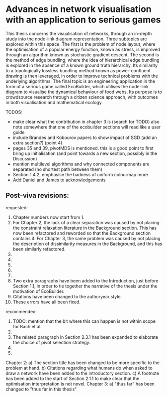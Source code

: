 # Advances in network visualisation with an application to serious games

This thesis concerns the visualisation of networks, through an in-depth study into the node-link diagram representation.
Three subtopics are explored within this space. The first is the problem of node layout, where the optimisation of a popular energy function, known as stress, is improved through an algorithm known as stochastic gradient descent.
The second is the method of edge bundling, where the idea of hierarchical edge bundling is explored in the absence of a known ground truth hierarchy. Its similarity to a topologically lossless bundling method known as power-confluent drawing is then leveraged, in order to improve technical problems with the underlying algorithms.
The final topic is an engineering application in the form of a serious game called EcoBuilder, which utilises the node-link diagram to visualise the dynamical behaviour of food webs. Its purpose is to crowdsource research through a citizen science approach, with outcomes in both visualisation and mathematical ecology.

TODOS:
- make clear what the contribution in chapter 3 is (search for TODO) also note somewhere that one of the ecobuilder sections will read like a user guide
- include Brandes and Kobourov papers to show impact of SGD (add an extra section?) (point 4)
- pages 35 and 39, pivotMDS is mentioned. this is a good point to first bring up initialisation (and point towards a new section, possibly in the Discussion)
- mention multilevel algorithms and why connected components are separated (no shortest path between them)
- Section 1.4.2, emphasise the badness of uniform colourmap more
- Add Daniel and James to acknowledgements

## Post-viva revisions:
requested:
1. Chapter numbers now start from 1.
2. For Chapter 2, the lack of a clear separation was caused by not placing the constraint relaxation literature in the Background section. This has now been refactored and reworded so that the Background section contains it. For Chapter 3, the same problem was caused by not placing the description of dissimilarity measures in the Background, and this has been similarly refactored.
3.
4.
5.
6.
7.
8. Two extra paragraphs have been added to the Introduction, just before Section 1.1, in order to tie together the narrative of the thesis under the motivation of EcoBuilder.
9. Citations have been changed to the authoryear style.
10. These errors have all been fixed.

recommended:
1. TODO: mention that the bit where this can happen is not within scope for Bach et al.
2.
3. The related paragraph in Section 2.3.1 has been expanded to elaborate the choice of pivot selection strategy.
4.
5.
 Chapter 2:
  a) The section title has been changed to be more specific to the problem at hand.
  b) Citations regarding what humans do when asked to draw a network have been added to the introductory section.
  c) A footnote has been added to the start of Section 2.1.1 to make clear that the optimisation interpretation is not novel.
 Chapter 3:
  a) "thus far" has been changed to "thus far in this thesis"